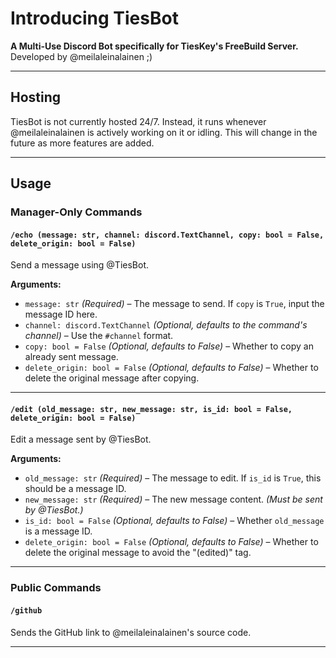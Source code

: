 # Introducing TiesBot

**A Multi-Use Discord Bot specifically for TiesKey's FreeBuild Server.**\
Developed by @meilaleinalainen ;)

---

## Hosting

TiesBot is not currently hosted 24/7. Instead, it runs whenever @meilaleinalainen is actively working on it or idling. This will change in the future as more features are added.

---

## Usage
### Manager-Only Commands

#### `/echo (message: str, channel: discord.TextChannel, copy: bool = False, delete_origin: bool = False)`

Send a message using @TiesBot.

**Arguments:**

- `message: str` *(Required)* – The message to send. If `copy` is `True`, input the message ID here.
- `channel: discord.TextChannel` *(Optional, defaults to the command's channel)* – Use the `#channel` format.
- `copy: bool = False` *(Optional, defaults to False)* – Whether to copy an already sent message.
- `delete_origin: bool = False` *(Optional, defaults to False)* – Whether to delete the original message after copying.

---

#### `/edit (old_message: str, new_message: str, is_id: bool = False, delete_origin: bool = False)`

Edit a message sent by @TiesBot.

**Arguments:**

- `old_message: str` *(Required)* – The message to edit. If `is_id` is `True`, this should be a message ID.
- `new_message: str` *(Required)* – The new message content. *(Must be sent by @TiesBot.)*
- `is_id: bool = False` *(Optional, defaults to False)* – Whether `old_message` is a message ID.
- `delete_origin: bool = False` *(Optional, defaults to False)* – Whether to delete the original message to avoid the "(edited)" tag.

---

### Public Commands

#### `/github`

Sends the GitHub link to @meilaleinalainen's source code.

---

